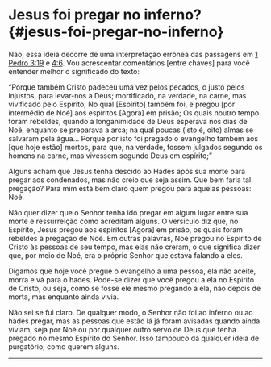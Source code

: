 # Jesus foi pregar no inferno? {#jesus-foi-pregar-no-inferno}

Não, essa ideia decorre de uma interpretação errônea das passagens em [1 Pedro 3:19](http://bibliaonline.com.br/acf/1pe/3/19) e [4:6](http://bibliaonline.com.br/acf/1pe/4/6). Vou acrescentar comentários [entre chaves] para você entender melhor o significado do texto:

“Porque também Cristo padeceu uma vez pelos pecados, o justo pelos injustos, para levar-nos a Deus; mortificado, na verdade, na carne, mas vivificado pelo Espírito; No qual [Espírito] também foi, e pregou [por intermédio de Noé] aos espíritos [Agora] em prisão; Os quais noutro tempo foram rebeldes, quando a longanimidade de Deus esperava nos dias de Noé, enquanto se preparava a arca; na qual poucas (isto é, oito) almas se salvaram pela água... Porque por isto foi pregado o evangelho também aos [que hoje estão] mortos, para que, na verdade, fossem julgados segundo os homens na carne, mas vivessem segundo Deus em espírito;”

Alguns acham que Jesus tenha descido ao Hades após sua morte para pregar aos condenados, mas não creio que seja assim. Que bem faria tal pregação? Para mim está bem claro quem pregou para aquelas pessoas: Noé.

Não quer dizer que o Senhor tenha ido pregar em algum lugar entre sua morte e ressurreição como acreditam alguns. O versículo diz que, no Espírito, Jesus pregou aos espíritos [Agora] em prisão, os quais foram rebeldes à pregação de Noé. Em outras palavras, Noé pregou no Espírito de Cristo às pessoas de seu tempo, mas elas não creram, o que significa dizer que, por meio de Noé, era o próprio Senhor que estava falando a eles.

Digamos que hoje você pregue o evangelho a uma pessoa, ela não aceite, morra e vá para o hades. Pode-se dizer que você pregou a ela no Espírito de Cristo, ou seja, como se fosse ele mesmo pregando a ela, não depois de morta, mas enquanto ainda vivia.

Não sei se fui claro. De qualquer modo, o Senhor não foi ao inferno ou ao hades pregar, mas as pessoas que estão lá já foram avisadas quando ainda viviam, seja por Noé ou por qualquer outro servo de Deus que tenha pregado no mesmo Espírito do Senhor. Isso tampouco dá qualquer ideia de purgatório, como querem alguns.

*****